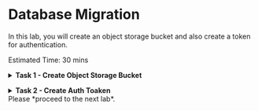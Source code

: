 # Database Migration

In this lab, you will create an object storage bucket and also create a token for authentication.


Estimated Time: 30 mins

**<details><summary>Task 1 - Create Object Storage Bucket </summary>**
<p>

1. Login to Oracle Cloud Console.

   Login to ZDM Service Host using Public IP and ssh key.

2. Navigate to Object Storage

   Click the Navigation Menu in the upper left, navigate to Storage and then select Buckets.

   ![ss1](./images/nav.png)

      
3. Select the Compartment.

   Select appropriate compartment on the left side.

   ![ss2](./images/Compartment.png)

4. Create Bucket

   click on "Create Bucket"

   ![ss3](./images/create.png)

   Enter Bucket Name as "ZDM-Physical"

   Leave all the defaults and click on "Create"

   ![ss4](./images/create2.png)

</p>
</details> 

**<details><summary>Task 2 - Create Auth Toaken </summary>**
<p>

We need an Auth token for the Oracle Cloud Tenancy user which will be used by ZDM to read and write from Object Storage.

1. Login to Oracle Cloud Console.

   Login to ZDM Service Host using Public IP and ssh key.

2. Navigate to User Profile.

    Click the Profile on the upper right corner of Oracle Cloud Consile and then select username which is logged in as below.

    ![ss1](./images/profile.png)

3. Navigate to Resource

   Navigate to Resource on the Left and click on Auth Tokens.

   ![ss2](./images/resources.png)

4. Create Auth Token.

   Click on Generate Token , Provide a Description for Token and Click on Generate Token as below.

   ![ss3](./images/authtoken2.png)

5. Copy the Generated Token.

   copy the generated token since it is required later in this lab.

</p>
</details>
Please *proceed to the next lab*.



